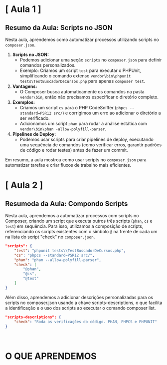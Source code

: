 # [ Aula 1 ]
## Resumo da Aula: Scripts no JSON

Nesta aula, aprendemos como automatizar processos utilizando scripts no `composer.json`.

1.  **Scripts no JSON:**
    *   Podemos adicionar uma seção `scripts` no `composer.json` para definir comandos personalizados.
    *   Exemplo: Criamos um script `test` para executar o PHPUnit, simplificando o comando extenso `vendor\bin\phpunit tests\TestBuscadorDeCursos.php` para apenas `composer test`.
2.  **Vantagens:**
    *   O Composer busca automaticamente os comandos na pasta `vendor\bin`, então não precisamos especificar o diretório completo.
3.  **Exemplos:**
    *   Criamos um script `cs` para o PHP CodeSniffer (`phpcs --standard=PSR12 src/`) e corrigimos um erro ao adicionar o diretório a ser verificado.
    *   Adicionamos um script `phan` para rodar a análise estática com `vendor\bin\phan -allow-polyfill-parser`.
4.  **Pipelines de Deploy:**
    *   Podemos usar scripts para criar pipelines de deploy, executando uma sequência de comandos (como verificar erros, garantir padrões de código e rodar testes) antes de fazer um commit.

Em resumo, a aula mostrou como usar scripts no `composer.json` para automatizar tarefas e criar fluxos de trabalho mais eficientes.
<br>

# [ Aula 2 ]
## Resumoda da Aula: Compondo Scripts

Nesta aula, aprendemos a automatizar processos com scripts no Composer, criando um script que executa outros três scripts (`phan`, `cs` e `test`) em sequência. Para isso, utilizamos a composição de scripts, referenciando os scripts existentes com o símbolo `@` na frente de cada um na lista do script "check" no `composer.json`.

```json
"scripts": {
    "test": "phpunit tests\\TestBuscadorDeCursos.php",
    "cs": "phpcs --standard=PSR12 src/",
    "phan": "phan --allow-polyfill-parser",
    "check": [
        "@phan",
        "@cs",
        "@test"
    ]
}
```

Além disso, aprendemos a adicionar descrições personalizadas para os scripts no composer.json usando a chave scripts-descriptions, o que facilita a identificação e o uso dos scripts ao executar o comando composer list.

```json
"scripts-descriptions": {
    "check": "Roda as verificações do código. PHAN, PHPCS e PHPUNIT"
}
```

<br>

# O QUE APRENDEMOS